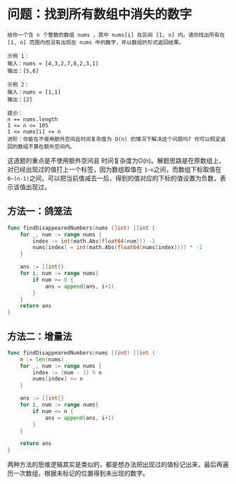 # 问题：找到所有数组中消失的数字

```
给你一个含 n 个整数的数组 nums ，其中 nums[i] 在区间 [1, n] 内。请你找出所有在 [1, n] 范围内但没有出现在 nums 中的数字，并以数组的形式返回结果。
 
示例 1：
输入：nums = [4,3,2,7,8,2,3,1]
输出：[5,6]

示例 2：
输入：nums = [1,1]
输出：[2]
 
提示：
n == nums.length
1 <= n <= 105
1 <= nums[i] <= n
进阶：你能在不使用额外空间且时间复杂度为 O(n) 的情况下解决这个问题吗? 你可以假定返回的数组不算在额外空间内。
```

这道题的重点是不使用额外空间且 时间复杂度为O(n)。解题思路是在原数组上，对已经出现过的值打上一个标签，因为数组取值在 `1~n`之间，而数组下标取值在 `0~(n-1)`之间，可以把当前值减去一后，得到的值对应的下标的值设置为负数，表示该值出现过。

## 方法一：鸽笼法

```go
func findDisappearedNumbers(nums []int) []int {
	for _, num := range nums {
		index := int(math.Abs(float64(num))) -1
		nums[index] = int(math.Abs(float64(nums[index]))) * -1
	}

	ans := []int{}
	for i, num := range nums{
		if num >= 0 {
			ans = append(ans, i+1)
		}
	}
	return ans
}
```

## 方法二：增量法

```go
func findDisappearedNumbers(nums []int) []int {
	n := len(nums)
	for _, num := range nums {
		index := (num - 1) % n
		nums[index] += n
	}

	ans := []int{}
	for i, num := range nums{
		if num <= n {
			ans = append(ans, i+1)
		}
	}

	return ans
}
```

两种方法的思维逻辑其实是类似的，都是想办法把出现过的值标记出来，最后再遍历一次数组，根据未标记的位置得到未出现的数字。